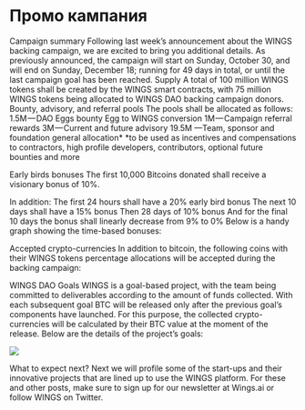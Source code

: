 # Промо кампания

Campaign summary
Following last week’s announcement about the WINGS backing campaign, we are excited to bring you additional details.
As previously announced, the campaign will start on Sunday, October 30, and will end on Sunday, December 18; running for 49 days in total, or until the last campaign goal has been reached.
Supply
A total of 100 million WINGS tokens shall be created by the WINGS smart contracts, with 75 million WINGS tokens being allocated to WINGS DAO backing campaign donors.
Bounty, advisory, and referral pools
The pools shall be allocated as follows:
1.5M — DAO Eggs bounty Egg to WINGS conversion
1M — Campaign referral rewards
3M — Current and future advisory
19.5M —Team, sponsor and foundation general allocation*
*to be used as incentives and compensations to contractors, high profile developers, contributors, optional future bounties and more

Early birds bonuses
The first 10,000 Bitcoins donated shall receive a visionary bonus of 10%.

In addition:
The first 24 hours shall have a 20% early bird bonus
The next 10 days shall have a 15% bonus
Then 28 days of 10% bonus
And for the final 10 days the bonus shall linearly decrease from 9% to 0%
Below is a handy graph showing the time-based bonuses:

Accepted crypto-currencies
In addition to bitcoin, the following coins with their WINGS tokens percentage allocations will be accepted during the backing campaign:

WINGS DAO Goals
WINGS is a goal-based project, with the team being committed to deliverables according to the amount of funds collected.
With each subsequent goal BTC will be released only after the previous goal’s components have launched. For this purpose, the collected crypto-currencies will be calculated by their BTC value at the moment of the release.
Below are the details of the project’s goals:

![](https://d262ilb51hltx0.cloudfront.net/max/800/1*LLlIyaYD_SADxoI1Au4McA.png)

What to expect next?
Next we will profile some of the start-ups and their innovative projects that are lined up to use the WINGS platform.
For these and other posts, make sure to sign up for our newsletter at Wings.ai or follow WINGS on Twitter.